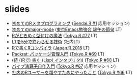 # slides

- [初めてのRメタプログラミング](https://igjit.github.io/slides/2019/05/metaprogramming-r/#/) ([Sendai.R #1](https://sendair.connpass.com/event/123977/) 応用セッション)
- [初めてのmajor-mode](https://igjit.github.io/slides/2019/05/major-mode/#/) ([東京Emacs勉強会 端午の節句](https://tokyo-emacs.connpass.com/event/128038/) LT)
- [Rがときめく型付けの魔法](https://igjit.github.io/slides/2019/04/typrr/#/) ([Tokyo.R #77](https://tokyor.connpass.com/event/125793/) LT)
- [LTを5分で終わらせる技術](https://igjit.github.io/slides/2019/01/lt-in-5minutes/#/) (社内LT)
- [Rで書くRコンパイラ](https://igjit.github.io/slides/2018/12/nrc/#/) ([Japan.R 2018](https://japanr.connpass.com/event/105802/) LT)
- [Packrat: パッケージ管理入門](https://igjit.github.io/slides/2018/04/packrat_intro/#/) ([Tokyo.R #69](https://atnd.org/events/96013) LT)
- [(続 ((Rで) 書く (Lisp) インタプリタ))](https://igjit.github.io/slides/2018/03/lisprr/#/) ([Tokyo.R #68](https://atnd.org/events/94785) LT)
- [パイプ演算子自作入門](https://igjit.github.io/slides/2018/01/tiny_pipe/#/) ([Tokyo.R #67](https://atnd.org/events/93829) 応用セッション)
- [社内のRユーザーを増やすためにやったこと](https://igjit.github.io/slides/2017/12/r_users/) ([Tokyo.R #66](https://atnd.org/events/92993) LT)
